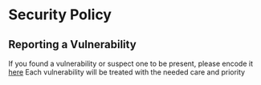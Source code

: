 # Security Policy

## Reporting a Vulnerability

If you found a vulnerability or suspect one to be present, please encode it [here](https://github.com/geertmeersman/telenet/security/advisories/new)
Each vulnerability will be treated with the needed care and priority
